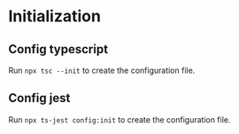 # Initialization

## Config typescript

Run ``npx tsc --init`` to create the configuration file.

## Config jest

Run ``npx ts-jest config:init`` to create the configuration file.